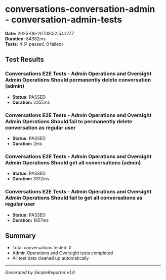 # conversations-conversation-admin - conversation-admin-tests

**Date:** 2025-06-20T08:52:54.127Z  
**Duration:** 84382ms  
**Tests:** 4 (4 passed, 0 failed)

## Test Results


### Conversations E2E Tests - Admin Operations and Oversight Admin Operations Should permanently delete conversation (admin)
- **Status:** PASSED
- **Duration:** 2355ms



### Conversations E2E Tests - Admin Operations and Oversight Admin Operations Should fail to permanently delete conversation as regular user
- **Status:** PASSED
- **Duration:** 2ms



### Conversations E2E Tests - Admin Operations and Oversight Admin Operations Should get all conversations (admin)
- **Status:** PASSED
- **Duration:** 3312ms



### Conversations E2E Tests - Admin Operations and Oversight Admin Operations Should fail to get all conversations as regular user
- **Status:** PASSED
- **Duration:** 1857ms



## Summary

- Total conversations tested: 0
- Admin Operations and Oversight tests completed
- All test data cleaned up automatically

---
*Generated by SimpleReporter v1.0*

